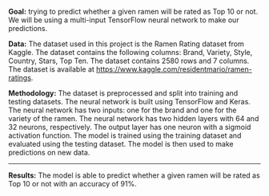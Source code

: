 **Goal:** trying to predict whether a given ramen will be rated as Top 10 or not. We will be using a multi-input TensorFlow neural network to make our predictions.


**Data:** The dataset used in this project is the Ramen Rating dataset from Kaggle. The dataset contains the following columns: Brand, Variety, Style, Country, Stars, Top Ten. The dataset contains 2580 rows and 7 columns. The dataset is available at https://www.kaggle.com/residentmario/ramen-ratings.


**Methodology:** The dataset is preprocessed and split into training and testing datasets. The neural network is built using TensorFlow and Keras. The neural network has two inputs: one for the brand and one for the variety of the ramen. The neural network has two hidden layers with 64 and 32 neurons, respectively. The output layer has one neuron with a sigmoid activation function. The model is trained using the training dataset and evaluated using the testing dataset. The model is then used to make predictions on new data.

---

**Results:** The model is able to predict whether a given ramen will be rated as Top 10 or not with an accuracy of 91%.


